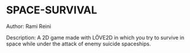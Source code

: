 # SPACE-SURVIVAL
Author: Rami Reini

Description: A 2D game made with LÖVE2D in which you try to survive in space while under the attack of enemy suicide spaceships.

